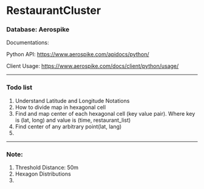 # RestaurantCluster

### Database: Aerospike

Documentations:

Python API: https://www.aerospike.com/apidocs/python/

Client Usage: https://www.aerospike.com/docs/client/python/usage/

-------------------------------------------
### Todo list
1. Understand Latitude and Longitude Notations
2. How to divide map in hexagonal cell
3. Find and map center of each hexagonal cell (key value pair). Where key is (lat, long) and value is (time, restaurant_list)
4. Find center of any arbitrary point(lat, lang)
5. 
-------------------------------------------

### Note:

1. Threshold Distance: 50m
2. Hexagon Distributions
3. 

